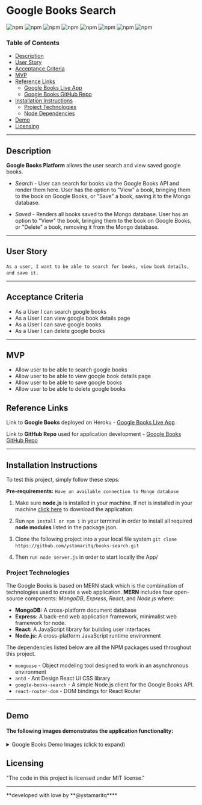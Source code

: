 # Google Books Search

![npm](https://img.shields.io/npm/v/express?color=green&label=express&logo=NPM)
![npm](https://img.shields.io/npm/v/node?color=purple&label=node)
![npm](https://img.shields.io/npm/v/react?color=gray&label=react&logo=react)
![npm](https://img.shields.io/npm/v/react-router-dom?color=yellowgreen&label=react-router-dom&logo=npm)
![npm](https://img.shields.io/npm/v/axios?color=9cf&label=axios&logo=npm)
![npm](https://img.shields.io/npm/v/mongoose?color=yellow&label=mongoose&logo=npm)
![npm](https://img.shields.io/npm/v/google-books-search?color=blue&label=google-books-search&logo=npm)
![npm](https://img.shields.io/npm/v/antd?color=red&label=antd&logo=npm)

### Table of Contents

- [Description](#description)
- [User Story](#user-story)
- [Acceptance Criteria](#acceptance-criteria)
- [MVP](#mvp)
- [Reference Links](#reference-links)
  - [Google Books Live App](https://books-search-platform.herokuapp.com)
  - [Google Books GitHub Repo](https://github.com/ystamaritq/books-search)
- [Installation Instructions](#installation-instructions)
  - [Project Technologies](#project-technologies)
  - [Node Dependencies](#node-depencencies)
- [Demo](#demo)
- [Licensing](#licensing)

---

## Description

**Google Books Platform** allows the user search and view saved google books.

- _Search_ - User can search for books via the Google Books API and render them here. User has the option to "View" a book, bringing them to the book on Google Books, or "Save" a book, saving it to the Mongo database.

- _Saved_ - Renders all books saved to the Mongo database. User has an option to "View" the book, bringing them to the book on Google Books, or "Delete" a book, removing it from the Mongo database.

---

## User Story

`As a user, I want to be able to search for books, view book details, and save it. `

---

## Acceptance Criteria

- As a User I can search google books
- As a User I can view google book details page
- As a User I can save google books
- As a User I can delete google books

---

## MVP

- Allow user to be able to search google books
- Allow user to be able to view google book details page
- Allow user to be able to save google books
- Allow user to be able to delete google books

## Reference Links

Link to **Google Books** deployed on Heroku - [Google Books Live App](https://books-search-platform.herokuapp.com)

Link to **GitHub Repo** used for application development - [Google Books GitHub Repo](https://github.com/ystamaritq/books-search)

---

## Installation Instructions

To test this project, simply follow these steps:

**Pre-requirements:** `Have an available connection to Mongo database`

1. Make sure **node.js** is installed in your machine. If not is installed in your machine [click here](https://nodejs.org/en/) to download the application.

2. Run `npm install or npm i` in your terminal in order to install all required **node modules** listed in the package.json.

3. Clone the following project into a your local file system `git clone https://github.com/ystamaritq/books-search.git`

4. Then `run node server.js` in order to start locally the App/

### Project Technologies

The Google Books is based on MERN stack which is the combination of technologies used to create a web application. **MERN** includes four open-source components: _MongoDB_, _Express_, _React_, and _Node.js_ where:

- **MongoDB:** A cross-platform document database
- **Express:** A back-end web application framework, minimalist web framework for node.
- **React:** A JavaScript library for building user interfaces
- **Node.js:** A cross-platform JavaScript runtime environment

The dependencies listed below are all the NPM packages used throughout this project.

- `mongoose` - Object modeling tool designed to work in an asynchronous environment
- `antd` - Ant Design React UI CSS library
- `google-books-search` - A simple Node.js client for the Google Books API.
- `react-router-dom` - DOM bindings for React Router

---

## Demo

#### The following images demonstrates the application functionality:

<details>
<summary>Google Books Demo Images (click to expand)</summary>
<img src="./readme-imgs/1.png" width = "800px">
<img src="./readme-imgs/2.png" width = "800px">
<img src="./readme-imgs/3.png" width = "800px">
<img src="./readme-imgs/4.png" width = "800px">
<img src="./readme-imgs/5.png" width = "800px">
<img src="./readme-imgs/6.png" width = "800px">
</details>

## Licensing

"The code in this project is licensed under MIT license."

---

**developed with love by **@ystamaritq\*\*\*\*
